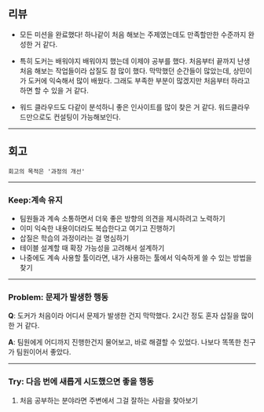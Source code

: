 ## 리뷰

- 모든 미션을 완료했다! 하나같이 처음 해보는 주제였는데도 만족할만한 수준까지 완성한 거 같다.

- 특히 도커는 배워야지 배워야지 했는데 이제야 공부를 했다. 처음부터 끝까지 난생 처음 해보는 작업들이라 삽질도 참 많이 했다. 막막했던 순간들이 많았는데, 상민이가 도커에 익숙해서 많이 배웠다. 그래도 부족한 부분이 많겠지만 처음부터 하라고 하면 할 수 있을 거 같다.

- 워드 클라우드도 다같이 분석하니 좋은 인사이트를 많이 찾은 거 같다. 워드클라우드만으로도 컨설팅이 가능해보인다.

---

## 회고
    회고의 목적은 '과정의 개선'

---

### Keep:계속 유지
- 팀원들과 계속 소통하면서 더욱 좋은 방향의 의견을 제시하려고 노력하기
- 이미 익숙한 내용이더라도 복습한다고 여기고 진행하기
- 삽질은 학습의 과정이라는 걸 명심하기
- 테이블 설계할 때 확장 가능성을 고려해서 설계하기
- 나중에도 계속 사용할 툴이라면, 내가 사용하는 툴에서 익숙하게 쓸 수 있는 방법을 찾기

---

### Problem: 문제가 발생한 행동
**Q**: 도커가 처음이라 어디서 문제가 발생한 건지 막막했다. 2시간 정도 혼자 삽질을 많이 한 거 같다. 

**A**: 팀원에게 어디까지 진행한건지 물어보고, 바로 해결할 수 있었다. 나보다 똑똑한 친구가 팀원이어서 좋았다.

---

### Try: 다음 번에 새롭게 시도했으면 좋을 행동

1. 처음 공부하는 분야라면 주변에서 그걸 잘하는 사람을 찾아보기